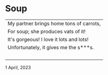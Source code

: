 # Soup

|             |
| :-----------|
| My partner brings home tons of carrots, |
| For soup; she produces vats of it! |
| It's gorgeous! I love it lots and lots! |
| Unfortunately, it gives me the s***s. |
| &nbsp; |

1 April, 2023
